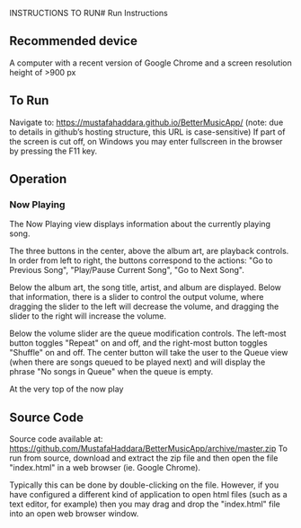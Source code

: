 INSTRUCTIONS TO RUN# Run Instructions

## Recommended device
A computer with a recent version of Google Chrome and a screen resolution height of >900 px

## To Run
Navigate to: https://mustafahaddara.github.io/BetterMusicApp/
(note: due to details in github’s hosting structure, this URL is case-sensitive)
If part of the screen is cut off, on Windows you may enter fullscreen in the browser by pressing the F11 key.

## Operation
### Now Playing
The Now Playing view displays information about the currently playing song.

The three buttons in the center, above the album art, are playback controls. In order from left to right, the buttons correspond to the actions: "Go to Previous Song", "Play/Pause Current Song", "Go to Next Song".

Below the album art, the song title, artist, and album are displayed. Below that information, there is a slider to control the output volume, where dragging the slider to the left will decrease the volume, and dragging the slider to the right will increase the volume.

Below the volume slider are the queue modification controls. The left-most button toggles "Repeat" on and off, and the right-most button toggles "Shuffle" on and off. The center button will take the user to the Queue view (when there are songs queued to be played next) and will display the phrase "No songs in Queue" when the queue is empty.

At the very top of the now play

## Source Code
Source code available at: https://github.com/MustafaHaddara/BetterMusicApp/archive/master.zip
To run from source, download and extract the zip file and then open the file "index.html" in a web browser (ie. Google Chrome).

Typically this can be done by double-clicking on the file. However, if you have configured a different kind of application to open html files (such as a text editor, for example) then you may drag and drop the "index.html" file into an open web browser window.
